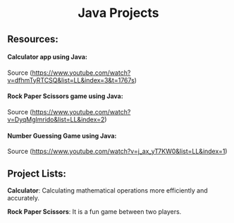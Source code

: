 <h1 align="center">Java Projects</h1>

## Resources:
#### Calculator app using Java:
Source (https://www.youtube.com/watch?v=dfhmTyRTCSQ&list=LL&index=3&t=1767s)

#### Rock Paper Scissors game using Java:
Source (https://www.youtube.com/watch?v=DyqMglmrido&list=LL&index=2)

#### Number Guessing Game using Java:
Source (https://www.youtube.com/watch?v=j_ax_yT7KW0&list=LL&index=1)

## Project Lists:
**Calculator**: Calculating mathematical operations more efficiently and accurately.

 **Rock Paper Scissors**: It is a fun game between two players.
